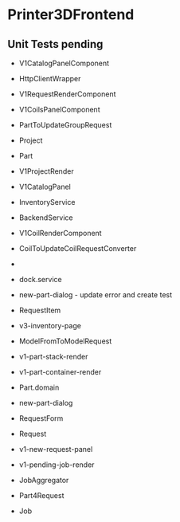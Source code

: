 # Printer3DFrontend

## Unit Tests pending
* V1CatalogPanelComponent
* HttpClientWrapper
* V1RequestRenderComponent
* V1CoilsPanelComponent
* PartToUpdateGroupRequest
* Project
* Part
* V1ProjectRender
* V1CatalogPanel
* InventoryService
* BackendService
* V1CoilRenderComponent
* CoilToUpdateCoilRequestConverter
* 
* dock.service
* new-part-dialog - update error and create test
* RequestItem
* v3-inventory-page
* ModelFromToModelRequest


* v1-part-stack-render
* v1-part-container-render
* Part.domain
* new-part-dialog

* RequestForm
* Request
* v1-new-request-panel
* v1-pending-job-render
* JobAggregator
* Part4Request
* Job
